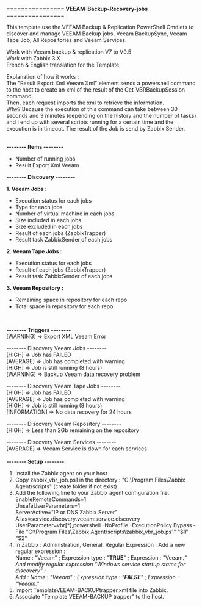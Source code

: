 **================ VEEAM-Backup-Recovery-jobs ================**

This template use the VEEAM Backup & Replication PowerShell Cmdlets to discover and manage VEEAM Backup jobs, Veeam BackupSync, Veeam Tape Job, All Repositories and Veeam Services.

Work with Veeam backup & replication V7 to V9.5<br />
Work with Zabbix 3.X<br />
French & English translation for the Template

Explanation of how it works :<br />
The "Result Export Xml Veeam Xml" element sends a powershell command to the host to create an xml of the result of the Get-VBRBackupSession command.<br />
Then, each request imports the xml to retrieve the information.<br />
Why? Because the execution of this command can take between 30 seconds and 3 minutes (depending on the history and the number of tasks) and I end up with several scripts running for a certain time and the execution is in timeout.
The result of the Job is send by Zabbix Sender.<br /><br />

**-------- Items --------**

  - Number of running jobs<br />
  - Result Export Xml Veeam<br />

**-------- Discovery --------**

**1. Veeam Jobs :** 
  - Execution status for each jobs
  - Type for each jobs
  - Number of virtual machine in each jobs
  - Size included in each jobs
  - Size excluded in each jobs
  - Result of each jobs (ZabbixTrapper)
  - Result task ZabbixSender of each jobs

**2. Veeam Tape Jobs :**
  - Execution status for each jobs
  - Result of each jobs (ZabbixTrapper)
  - Result task ZabbixSender of each jobs

**3. Veeam Repository :**<br />
  - Remaining space in repository for each repo<br />
  - Total space in repository for each repo<br />
<br />

**-------- Triggers --------**<br />
[WARNING] => Export XML Veeam Error <br />

-------- Discovery Veeam Jobs --------<br />
[HIGH] => Job has FAILED <br />
[AVERAGE] => Job has completed with warning  
[HIGH] => Job is still running (8 hours)<br />
[WARNING] => Backup Veeam data recovery problem

-------- Discovery Veeam Tape Jobs --------<br />
[HIGH] => Job has FAILED <br />
[AVERAGE] => Job has completed with warning<br />
[HIGH] => Job is still running (8 hours)<br />
[INFORMATION] => No data recovery for 24 hours<br />

-------- Discovery Veeam Repository --------<br />
[HIGH] => Less than 2Gb remaining on the repository


-------- Discovery Veeam Services --------<br />
[AVERAGE] => Veeam Service is down for each services<br />
<br />
**-------- Setup --------**

1. Install the Zabbix agent on your host
2. Copy zabbix_vbr_job.ps1 in the directory : "C:\Program Files\Zabbix Agent\scripts\" (create folder if not exist)
3. Add the following line to your Zabbix agent configuration file.<br />
EnableRemoteCommands=1 <br />
UnsafeUserParameters=1 <br />
ServerActive="IP or DNS Zabbix Server"<br />
Alias=service.discovery.veeam:service.discovery<br />
UserParameter=vbr[*],powershell -NoProfile -ExecutionPolicy Bypass -File "C:\Program Files\Zabbix Agent\scripts\zabbix_vbr_job.ps1" "$1" "$2"
4. In Zabbix : Administration, General, Regular Expression : Add a new regular expression :<br /> 
Name : "Veeam"    ;     Expression type : "**TRUE**"     ;     	Expression : "Veeam.*"<br />
And modify regular expression "Windows service startup states for discovery" :<br />
Add : Name : "Veeam" ; Expression type : "**FALSE**" ; Expression : "Veeam.*"<br />
5. Import TemplateVEEAM-BACKUPtrapper.xml file into Zabbix. 
6. Associate "Template VEEAM-BACKUP trapper" to the host.
